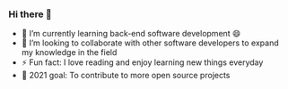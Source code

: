 ### Hi there 👋

- 🌱 I’m currently learning back-end software development 😄
- 👯 I’m looking to collaborate with other software developers to expand my knowledge in the field
- ⚡ Fun fact: I love reading and enjoy learning new things everyday
- 🥅 2021 goal: To contribute to more open source projects

<!--
**3stherMueni/3stherMueni** is a ✨ _special_ ✨ repository because its `README.md` (this file) appears on your GitHub profile.

Here are some ideas to get you started:

- 🔭 I’m currently working on ...
- 🌱 I’m currently learning ...
- 👯 I’m looking to collaborate on ...
- 🤔 I’m looking for help with ...
- 💬 Ask me about ...
- 📫 How to reach me: ...
- 😄 Pronouns: ...
- ⚡ Fun fact: ...
-->
